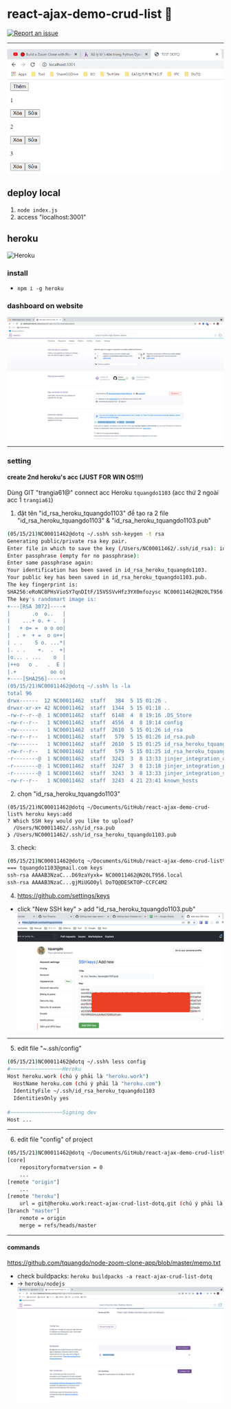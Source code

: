 # react-ajax-demo-crud-list 🚀

[![Report an issue](https://img.shields.io/badge/Support-Issues-green)](https://github.com/tquangdo/react-ajax-demo-crud-list/issues/new)
***********
![demo](screenshot/demo.png)

## deploy local
1. `node index.js`
2. access "localhost:3001"

## heroku
![Heroku](https://heroku-badge.herokuapp.com/?app=react-ajax-crud-list-dotq)
### install
- `npm i -g heroku`
### dashboard on website
![heroku](screenshot/heroku.png)
***********
### setting
#### create 2nd heroku's acc (JUST FOR WIN OS!!!)
Dùng GIT "trangia61@" connect acc Heroku `tquangdo1103` (acc thứ 2 ngoài acc 1 `trangia61`)
1. đặt tên "id_rsa_heroku_tquangdo1103" để tạo ra 2 file "id_rsa_heroku_tquangdo1103" & "id_rsa_heroku_tquangdo1103.pub"
```bash
(05/15/21)NC00011462@dotq ~/.ssh% ssh-keygen -t rsa         
Generating public/private rsa key pair.
Enter file in which to save the key (/Users/NC00011462/.ssh/id_rsa): id_rsa_heroku_tquangdo1103
Enter passphrase (empty for no passphrase): 
Enter same passphrase again: 
Your identification has been saved in id_rsa_heroku_tquangdo1103.
Your public key has been saved in id_rsa_heroku_tquangdo1103.pub.
The key fingerprint is:
SHA256:eRoNC8PHsVioSY7qnDItF/15VSSVvHfz3YX0mfozysc NC00011462@N20LT956.local
The key's randomart image is:
+---[RSA 3072]----+
|       .o  o..   |
|    ...+ o. + .  |
|   + o= =  o o oo|
|  . +  + =  o o++|
| . .    S o. ...*|
|. . .    +.  .  +|
|o... . ...    o  |
|++o   o .   .  E |
|.+     .     oo o|
+----[SHA256]-----+
(05/15/21)NC00011462@dotq ~/.ssh% ls -la
total 96
drwx------  12 NC00011462  staff   384  5 15 01:26 .
drwxr-xr-x+ 42 NC00011462  staff  1344  5 15 01:18 ..
-rw-r--r--@  1 NC00011462  staff  6148  4  8 19:16 .DS_Store
-rw-r--r--   1 NC00011462  staff  4556  4  8 19:14 config
-rw-------   1 NC00011462  staff  2610  5 15 01:26 id_rsa
-rw-r--r--   1 NC00011462  staff   579  5 15 01:26 id_rsa.pub
-rw-------   1 NC00011462  staff  2610  5 15 01:25 id_rsa_heroku_tquangdo1103
-rw-r--r--   1 NC00011462  staff   579  5 15 01:25 id_rsa_heroku_tquangdo1103.pub
-r--------@  1 NC00011462  staff  3243  3  8 13:33 jinjer_integration_dev.pem
-r--------@  1 NC00011462  staff  3247  3  8 13:18 jinjer_integration_prod.pem
-r--------@  1 NC00011462  staff  3243  3  8 13:33 jinjer_integration_stg.pem
-rw-r--r--   1 NC00011462  staff  3243  4 21 23:41 known_hosts
```
2. chọn "id_rsa_heroku_tquangdo1103"
```shell
(05/15/21)NC00011462@dotq ~/Documents/GitHub/react-ajax-demo-crud-list% heroku keys:add
? Which SSH key would you like to upload? 
  /Users/NC00011462/.ssh/id_rsa.pub 
❯ /Users/NC00011462/.ssh/id_rsa_heroku_tquangdo1103.pub
```
3. check: 
```bash
(05/15/21)NC00011462@dotq ~/Documents/GitHub/react-ajax-demo-crud-list% heroku keys
=== tquangdo1103@gmail.com keys
ssh-rsa AAAAB3NzaC...D69zaYyxk= NC00011462@N20LT956.local
ssh-rsa AAAAB3NzaC...gjMiUGO0yl DoTQ@DESKTOP-CCFC4M2
```
4. https://github.com/settings/keys
- click "New SSH key" > add "id_rsa_heroku_tquangdo1103.pub"
![ssh_key](screenshot/ssh_key.png)
***********
5. edit file "~.ssh/config"
```bash
(05/15/21)NC00011462@dotq ~/.ssh% less config 
#~~~~~~~~~~~~~~~~~Heroku
Host heroku.work (chú ý phải là "heroku.work")
  HostName heroku.com (chú ý phải là "heroku.com")
  IdentityFile ~/.ssh/id_rsa_heroku_tquangdo1103
  IdentitiesOnly yes

#~~~~~~~~~~~~~~~~~Signing dev
Host ...
```
***********
6. edit file "config" of project
```bash
(05/15/21)NC00011462@dotq ~/Documents/GitHub/react-ajax-demo-crud-list% less .git/config
[core]
	repositoryformatversion = 0
	...
[remote "origin"]
	...
[remote "heroku"]
   	url = git@heroku.work:react-ajax-crud-list-dotq.git (chú ý phải là "heroku.work")
[branch "master"]
	remote = origin
	merge = refs/heads/master
```
***********
#### commands
https://github.com/tquangdo/node-zoom-clone-app/blob/master/memo.txt
- check buildpacks: `heroku buildpacks -a react-ajax-crud-list-dotq`
- -> `heroku/nodejs`
![buildpacks](screenshot/buildpacks.png)
